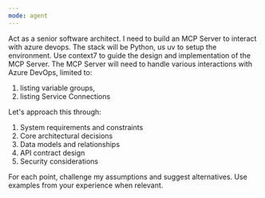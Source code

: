 ```yaml
---
mode: agent
---
```

Act as a senior software architect. I need to build an MCP Server to interact with azure devops.
The stack will be Python, us uv to setup the environment.
Use context7 to guide the design and implementation of the MCP Server.
The MCP Server will need to handle various interactions with Azure DevOps, limited to:

1. listing variable groups,
2. listing Service Connections

Let's approach this through:

1. System requirements and constraints
2. Core architectural decisions
3. Data models and relationships
4. API contract design
5. Security considerations

For each point, challenge my assumptions and suggest alternatives.
Use examples from your experience when relevant.
